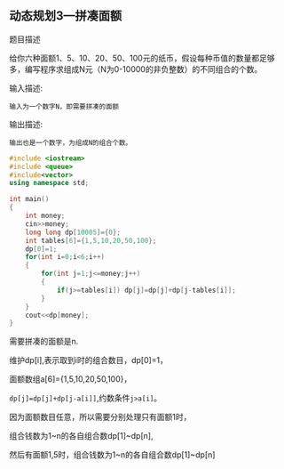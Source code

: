 ## 动态规划3—拼凑面额

题目描述

给你六种面额1、5、10、20、50、100元的纸币，假设每种币值的数量都足够多，编写程序求组成N元（N为0-10000的非负整数）的不同组合的个数。

输入描述:

```
输入为一个数字N，即需要拼凑的面额
```

输出描述:

```
输出也是一个数字，为组成N的组合个数。
```

```c++
#include <iostream>
#include <queue>
#include<vector>
using namespace std;

int main()
{
    int money;
    cin>>money;
    long long dp[10005]={0};
    int tables[6]={1,5,10,20,50,100};
    dp[0]=1;
    for(int i=0;i<6;i++)
    {
        for(int j=1;j<=money;j++)
        {
            if(j>=tables[i]) dp[j]=dp[j]+dp[j-tables[i]];
        }
    }
    cout<<dp[money];
}
```

需要拼凑的面额是n.

维护dp[i],表示取到i时的组合数目，dp[0]=1，

面额数组a[6]={1,5,10,20,50,100}，

`dp[j]=dp[j]+dp[j-a[i]]`,约数条件`j>a[i]`。

因为面额数目任意，所以需要分别处理只有面额1时，

组合钱数为1~n的各自组合数dp[1]~dp[n],

然后有面额1,5时，组合钱数为1~n的各自组合数dp[1]~dp[n]




